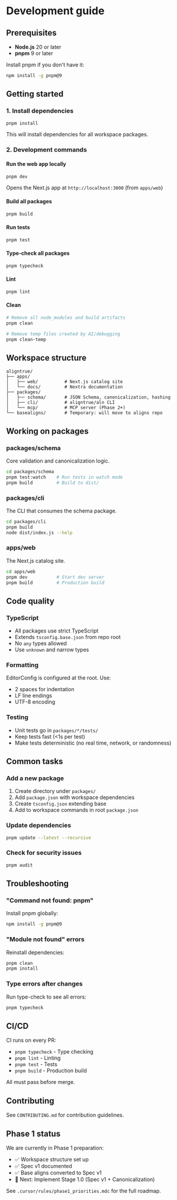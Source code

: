 # Development guide

## Prerequisites

- **Node.js** 20 or later
- **pnpm** 9 or later

Install pnpm if you don't have it:

```bash
npm install -g pnpm@9
```

## Getting started

### 1. Install dependencies

```bash
pnpm install
```

This will install dependencies for all workspace packages.

### 2. Development commands

#### Run the web app locally

```bash
pnpm dev
```

Opens the Next.js app at `http://localhost:3000` (from `apps/web`)

#### Build all packages

```bash
pnpm build
```

#### Run tests

```bash
pnpm test
```

#### Type-check all packages

```bash
pnpm typecheck
```

#### Lint

```bash
pnpm lint
```

#### Clean

```bash
# Remove all node_modules and build artifacts
pnpm clean

# Remove temp files created by AI/debugging
pnpm clean-temp
```

## Workspace structure

```
aligntrue/
├── apps/
│   ├── web/          # Next.js catalog site
│   └── docs/         # Nextra documentation
├── packages/
│   ├── schema/       # JSON Schema, canonicalization, hashing
│   ├── cli/          # aligntrue/aln CLI
│   └── mcp/          # MCP server (Phase 2+)
└── basealigns/       # Temporary: will move to aligns repo
```

## Working on packages

### packages/schema

Core validation and canonicalization logic.

```bash
cd packages/schema
pnpm test:watch    # Run tests in watch mode
pnpm build         # Build to dist/
```

### packages/cli

The CLI that consumes the schema package.

```bash
cd packages/cli
pnpm build
node dist/index.js --help
```

### apps/web

The Next.js catalog site.

```bash
cd apps/web
pnpm dev           # Start dev server
pnpm build         # Production build
```

## Code quality

### TypeScript

- All packages use strict TypeScript
- Extends `tsconfig.base.json` from repo root
- No `any` types allowed
- Use `unknown` and narrow types

### Formatting

EditorConfig is configured at the root. Use:

- 2 spaces for indentation
- LF line endings
- UTF-8 encoding

### Testing

- Unit tests go in `packages/*/tests/`
- Keep tests fast (<1s per test)
- Make tests deterministic (no real time, network, or randomness)

## Common tasks

### Add a new package

1. Create directory under `packages/`
2. Add `package.json` with workspace dependencies
3. Create `tsconfig.json` extending base
4. Add to workspace commands in root `package.json`

### Update dependencies

```bash
pnpm update --latest --recursive
```

### Check for security issues

```bash
pnpm audit
```

## Troubleshooting

### "Command not found: pnpm"

Install pnpm globally:

```bash
npm install -g pnpm@9
```

### "Module not found" errors

Reinstall dependencies:

```bash
pnpm clean
pnpm install
```

### Type errors after changes

Run type-check to see all errors:

```bash
pnpm typecheck
```

## CI/CD

CI runs on every PR:

- `pnpm typecheck` - Type checking
- `pnpm lint` - Linting
- `pnpm test` - Tests
- `pnpm build` - Production build

All must pass before merge.

## Contributing

See `CONTRIBUTING.md` for contribution guidelines.

## Phase 1 status

We are currently in Phase 1 preparation:

- ✅ Workspace structure set up
- ✅ Spec v1 documented
- ✅ Base aligns converted to Spec v1
- 🚧 Next: Implement Stage 1.0 (Spec v1 + Canonicalization)

See `.cursor/rules/phase1_priorities.mdc` for the full roadmap.

